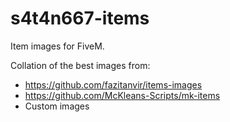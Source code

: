 # s4t4n667-items
Item images for FiveM.

Collation of the best images from:
- https://github.com/fazitanvir/items-images
- https://github.com/McKleans-Scripts/mk-items
- Custom images
